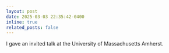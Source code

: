 ```yaml
---
layout: post
date: 2025-03-03 22:35:42-0400
inline: true
related_posts: false
---
```

I gave an invited talk at the University of Massachusetts Amherst.